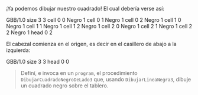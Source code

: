 ¡Ya podemos dibujar nuestro cuadrado! El cual debería verse así:

<gs-board>
  GBB/1.0
   size 3 3
   cell 0 0 Negro 1
   cell 0 1 Negro 1
   cell 0 2 Negro 1
   cell 1 0 Negro 1
   cell 1 1 Negro 1
   cell 1 2 Negro 1
   cell 2 0 Negro 1
   cell 2 1 Negro 1
   cell 2 2 Negro 1
   head 0 2
</gs-board>

El cabezal comienza en el origen, es decir en el casillero de abajo a la izquierda:

<gs-board>
  GBB/1.0
   size 3 3
   head 0 0
</gs-board>

> Definí, e invoca en un `program`, el procedimiento `DibujarCuadradoNegroDeLado3` que, usando `DibujarLineaNegra3`, dibuje un cuadrado negro sobre el tablero.